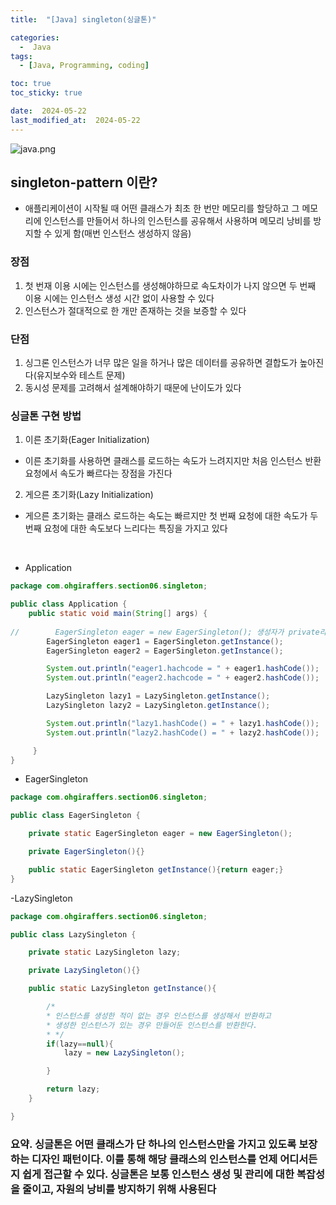 ```yaml
---
title:  "[Java] singleton(싱글톤)" 

categories:
  -  Java
tags:
  - [Java, Programming, coding]

toc: true
toc_sticky: true

date:  2024-05-22
last_modified_at:  2024-05-22
---
```


![java.png](..%2Fassets%2Fimg%2Fjava.png)

## singleton-pattern 이란?
- 애플리케이션이 시작될 때 어떤 클래스가 최초 한 번만 메모리를 할당하고 그 메모리에 인스턴스를 만들어서 하나의 인스턴스를 공유해서 사용하며 메모리 낭비를 방지할 수 있게 함(매번 인스턴스 생성하지 않음)
### 장점
1. 첫 번재 이용 시에는 인스턴스를 생성해야하므로 속도차이가 나지 않으면 두 번째 이용 시에는 인스턴스 생성 시간 없이 사용할 수 있다
2. 인스턴스가 절대적으로 한 개만 존재하는 것을 보증할 수 있다

### 단점
1. 싱그론 인스턴스가 너무 많은 일을 하거나 많은 데이터를 공유하면 결합도가 높아진다(유지보수와 테스트 문제)
2. 동시성 문제를 고려해서 설계해야하기 때문에 난이도가 있다

### 싱글톤 구현 방법
1. 이른 초기화(Eager Initialization)
- 이른 초기화를 사용하면 클래스를 로드하는 속도가 느려지지만 처음 인스턴스 반환 요청에서 속도가 빠르다는 장점을 가진다
2. 게으른 초기화(Lazy Initialization)
- 게으른 초기화는 클래스 로드하는 속도는 빠르지만 첫 번째 요청에 대한 속도가 두 번째 요청에 대한 속도보다 느리다는 특징을 가지고 있다

<br>

- Application

```java
package com.ohgiraffers.section06.singleton;

public class Application {
    public static void main(String[] args) {
        
//        EagerSingleton eager = new EagerSingleton(); 생성자가 private라서 접근 불가
        EagerSingleton eager1 = EagerSingleton.getInstance();
        EagerSingleton eager2 = EagerSingleton.getInstance();

        System.out.println("eager1.hachcode = " + eager1.hashCode());
        System.out.println("eager2.hachcode = " + eager2.hashCode());

        LazySingleton lazy1 = LazySingleton.getInstance();
        LazySingleton lazy2 = LazySingleton.getInstance();

        System.out.println("lazy1.hashCode() = " + lazy1.hashCode());
        System.out.println("lazy2.hashCode() = " + lazy2.hashCode());

     }
}
```

- EagerSingleton

```java
package com.ohgiraffers.section06.singleton;

public class EagerSingleton {

    private static EagerSingleton eager = new EagerSingleton();

    private EagerSingleton(){}

    public static EagerSingleton getInstance(){return eager;}
}
```

-LazySingleton

```java
package com.ohgiraffers.section06.singleton;

public class LazySingleton {

    private static LazySingleton lazy;

    private LazySingleton(){}

    public static LazySingleton getInstance(){

        /*
        * 인스턴스를 생성한 적이 없는 경우 인스턴스를 생성해서 반환하고
        * 생성한 인스턴스가 있는 경우 만들어둔 인스턴스를 반환한다.
        * */
        if(lazy==null){
            lazy = new LazySingleton();

        }

        return lazy;
    }

}
```
### 요약. 싱글톤은 어떤 클래스가 단 하나의 인스턴스만을 가지고 있도록 보장하는 디자인 패턴이다. 이를 통해 해당 클래스의 인스턴스를 언제 어디서든지 쉽게 접근할 수 있다. 싱글톤은 보통 인스턴스 생성 및 관리에 대한 복잡성을 줄이고, 자원의 낭비를 방지하기 위해 사용된다


